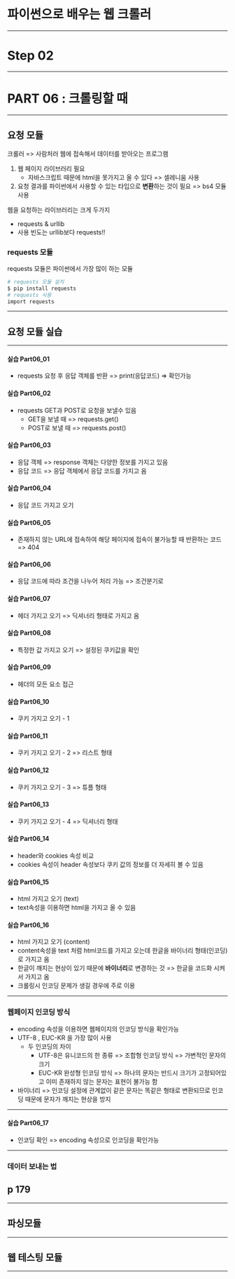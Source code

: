 # 파이썬으로 배우는 웹 크롤러 
---
# Step 02      
---

# PART 06 : 크롤링할 때 
---
## 요청 모듈         
크롤러 => 사람처러 웹에 접속해서 데이터를 받아오는 프로그램      
1. 웹 페이지 라이브러리 필요      
    - 자바스크립트 때문에 html을 못가지고 올 수 있다 => 셀레니움 사용 
2. 요청 결과를 파이썬에서 사용할 수 있는 타입으로  **변환**하는 것이 필요 => bs4 모듈 사용     
 
웹을 요청하는 라이브러리는 크게 두가지      
- requests & urllib     
- 사용 빈도는  urllib보다 requests!!      
  
### requests 모듈
requests 모듈은 파이썬에서 가장 많이 하는 모듈       

```bash
# requests 모듈 설치 
$ pip install requests
# requests 사용 
import requests
```
---
## 요청 모듈 실습          
---
#### 실습 Part06_01
- requests 요청 후 응답 객체를 반환 => print(응답코드) => 확인가능     
#### 실습 Part06_02   
- requests GET과 POST로 요청을 보낼수 있음      
   - GET을 보낼 때 => requests.get()     
   - POST로 보낼 때 => requests.post()    
#### 실습 Part06_03        
- 응답 객체 => response 객체는 다양한 정보를 가지고 있음      
- 응답 코드 => 응답 객체에서 응답 코드를 가지고 옴        
#### 실습 Part06_04     
- 응답 코드 가지고 오기       
#### 실습 Part06_05  
- 존재하지 않는 URL에 접속하여 해당 페이지에 접속이 불가능할 때  반환하는 코드 => 404      
#### 실습 Part06_06  
- 응답 코드에 따라 조건을 나누어 처리 가능 => 조건분기로
#### 실습 Part06_07    
- 헤더 가지고 오기 => 딕셔너리 형태로 가지고 옴 
#### 실습 Part06_08
- 특정한 값 가지고 오기 => 설정된 쿠키값을 확인
#### 실습 Part06_09
- 헤더의 모든 요소 접근 
#### 실습 Part06_10
- 쿠키 가지고 오기 - 1 
#### 실습 Part06_11
- 쿠키 가지고 오기 - 2 => 리스트 형태 
#### 실습 Part06_12
- 쿠키 가지고 오기 - 3 => 튜플 형태
#### 실습 Part06_13
- 쿠키 가지고 오기 - 4 => 딕셔너리 형태
#### 실습 Part06_14
- header와 cookies 속성 비교
- cookies 속성이 header 속성보다 쿠키 값의 정보를 더 자세히 볼 수 있음 
#### 실습 Part06_15
- html 가지고 오기 (text)
- text속성을 이용하면 html을 가지고 올 수 있음 
#### 실습 Part06_16
- html 가지고 오기 (content)
- content속성을 text 처럼 html코드를 가지고 오는데 한글을 바이너리 형태(인코딩)로 가지고 옴 
- 한글이 깨지는 현상이 있기 때문에 **바이너리**로 변경하는 것 => 한글을 코드화 시켜서 가지고 옴 
- 크롤링시 인코딩 문제가 생길 경우에 주로 이용 
---
### 웹페이지 인코딩 방식 
- encoding 속성을 이용하면 웹페이지의 인코딩 방식을 확인가능 
- UTF-8 , EUC-KR 을 가장 많이 사용 
    - 두 인코딩의 차이 
        - UTF-8은 유니코드의 한 종류 => 조합형 인코딩 방식 => 가변적인 문자의 크기
        - EUC-KR 완성형 인코딩 방식 => 하나의 문자는 반드시 크기가 고정되어있고 이미 존재하지 않는 문자는 표현이 불가능 함 
- 바이너리 => 인코딩 설정에 관계없이 같은 문자는 똑같은 형태로 변환되므로 인코딩 때문에 문자가 깨지는 현상을 방지 
---
#### 실습 Part06_17
- 인코딩 확인 =>  encoding 속성으로 인코딩을 확인가능 
---
### 데이터 보내는 법 
p 179
---















---    
## 파싱모듈    

---

## 웹 테스팅 모듈   

---
